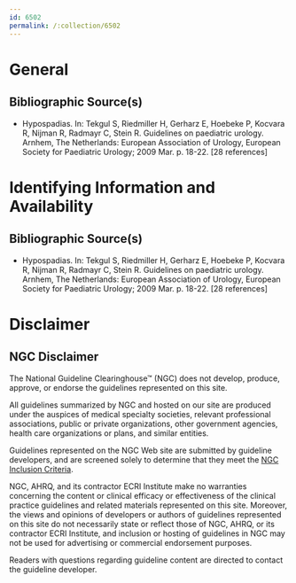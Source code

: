 ```yaml
---
id: 6502
permalink: /:collection/6502
---
```


# General

## Bibliographic Source(s)

- Hypospadias. In: Tekgul S, Riedmiller H, Gerharz E, Hoebeke P, Kocvara R, Nijman R, Radmayr C, Stein R. Guidelines on paediatric urology. Arnhem, The Netherlands: European Association of Urology, European Society for Paediatric Urology; 2009 Mar. p. 18-22. [28 references]

# Identifying Information and Availability

## Bibliographic Source(s)

- Hypospadias. In: Tekgul S, Riedmiller H, Gerharz E, Hoebeke P, Kocvara R, Nijman R, Radmayr C, Stein R. Guidelines on paediatric urology. Arnhem, The Netherlands: European Association of Urology, European Society for Paediatric Urology; 2009 Mar. p. 18-22. [28 references]

# Disclaimer

## NGC Disclaimer

The National Guideline Clearinghouse™ (NGC) does not develop, produce, approve, or endorse the guidelines represented on this site.

All guidelines summarized by NGC and hosted on our site are produced under the auspices of medical specialty societies, relevant professional associations, public or private organizations, other government agencies, health care organizations or plans, and similar entities.

Guidelines represented on the NGC Web site are submitted by guideline developers, and are screened solely to determine that they meet the [NGC Inclusion Criteria](/help-and-about/summaries/inclusion-criteria).

NGC, AHRQ, and its contractor ECRI Institute make no warranties concerning the content or clinical efficacy or effectiveness of the clinical practice guidelines and related materials represented on this site. Moreover, the views and opinions of developers or authors of guidelines represented on this site do not necessarily state or reflect those of NGC, AHRQ, or its contractor ECRI Institute, and inclusion or hosting of guidelines in NGC may not be used for advertising or commercial endorsement purposes.

Readers with questions regarding guideline content are directed to contact the guideline developer.

